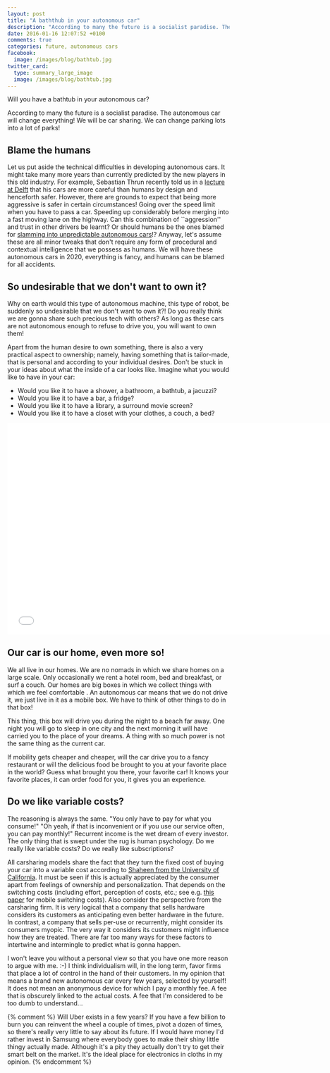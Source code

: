 ```yaml
---
layout: post
title: "A baththub in your autonomous car"
description: "According to many the future is a socialist paradise. The autonomous car will change everything! We will be car sharing. We can change parking lots into a lot of parks! Will that be the case indeed?"
date: 2016-01-16 12:07:52 +0100
comments: true
categories: future, autonomous cars
facebook:
  image: /images/blog/bathtub.jpg
twitter_card:
  type: summary_large_image
  image: /images/blog/bathtub.jpg
---
```


Will you have a bathtub in your autonomous car?

According to many the future is a socialist paradise. The autonomous car will change everything! We will be car sharing.
We can change parking lots into a lot of parks!

## Blame the humans

Let us put aside the technical difficulties in developing autonomous cars. It might take many more years than currently
predicted by the new players in this old industry. For example, Sebastian Thrun recently told us in a
[lecture at Delft](http://delta.tudelft.nl/artikel/delft-has-one-of-the-strongest-robotics-groups-in-europe/31008)
 that his cars are more careful than humans by design and henceforth safer. However, there are grounds to expect that
being more aggressive is safer in certain circumstances! Going over the speed limit when you have to pass a car.
Speeding up considerably before merging into a fast moving lane on the highway. Can this combination of ``aggression'' and
trust in other drivers be learnt? Or should humans be the ones blamed for [slamming into unpredictable autonomous cars](http://www.msn.com/en-us/news/technology/humans-are-slamming-into-driverless-cars-and-exposing-a-key-flaw/ar-BBnGpXg)!? Anyway, let's assume these are all minor
tweaks that don't require any form of procedural and contextual intelligence that we possess as humans. We will have
these autonomous cars in 2020, everything is fancy, and humans can be blamed for all accidents.

<!--more-->

## So undesirable that we don't want to own it?

Why on earth would this type of autonomous machine, this type of robot, be suddenly so undesirable that we don't want
to own it?! Do you really think we are gonna share such precious tech with others? As long as these cars are not
autonomous enough to refuse to drive you, you will want to own them!

Apart from the human desire to own something, there is also a very practical aspect to ownership; namely, having something
that is tailor-made, that is personal and according to your individual desires. Don't be stuck in your ideas about
what the inside of a car looks like. Imagine what you would like to have in your car:

* Would you like it to have a shower, a bathroom, a bathtub, a jacuzzi?
* Would you like it to have a bar, a fridge?
* Would you like it to have a library, a surround movie screen?
* Would you like it to have a closet with your clothes, a couch, a bed?

<iframe width="740" height="480" src="//www.youtube.com/embed/Vgi6W0vevOc" frameborder="0" allowfullscreen></iframe>

## Our car is our home, even more so!

We all live in our homes. We are no nomads in which we share homes on a large scale. Only occasionally we rent a
hotel room, bed and breakfast, or surf a couch. Our homes are big boxes in which we collect things with which we feel comfortable
. An autonomous car means that we do not drive it, we just live in it as a mobile box. We have to think of other
things to do in that box!

This thing, this box will drive you during the night to a beach far away. One night you will go to sleep in one city
and the next morning it will have carried you to the place of your dreams. A thing with so much power is not the same
thing as the current car.

If mobility gets cheaper and cheaper, will the car drive you to a fancy restaurant or will the delicious food be
brought to you at your favorite place in the world? Guess what brought you there, your favorite car! It knows your
favorite places, it can order food for you, it gives you an experience.

## Do we like variable costs?

The reasoning is always the same. "You only have to pay for what you consume!" "Oh yeah, if that is inconvenient or
if you use our service often, you can pay monthly!" Recurrent income is the wet dream of every investor. The only
thing that is swept under the rug is human psychology. Do we really like variable costs? Do we really like
subscriptions?

All carsharing models share the fact that they turn the fixed cost of buying your car into a variable cost according to
[Shaheen from the University of California](http://www.greenbiz.com/article/zipcar-google-and-why-carsharing-wars-are-just-beginning).
It must be seen if this is actually appreciated by the consumer apart from feelings of ownership and personalization.
That depends on the switching costs (including effort, perception of costs, etc.; see e.g.
[this paper](http://www.researchgate.net/profile/Lukasz_Grzybowski/publication/5151094_Estimating_Switching_Costs_in_Mobile_Telephony_in_the_UK/links/53e267fd0cf275a5fdd74a79.pdf) for mobile
switching costs). Also consider the perspective from the carsharing firm. It is very logical that a company that sells hardware
considers its customers as anticipating even better hardware in the future. In contrast, a company that sells
per-use or recurrently, might consider its consumers myopic. The very way it considers its customers might influence
how they are treated. There are far too many ways for these factors to intertwine and intermingle to predict what is gonna
happen.

I won't leave you without a personal view so that you have one more reason to argue with me. :-)
I think individualism will, in the long term, favor firms that
place a lot of control in the hand of their customers. In my opinion that means a brand new autonomous car every few
years, selected by yourself! It does not mean an anonymous device for which I pay a monthly fee. A fee that is
obscurely linked to the actual costs. A fee that I'm considered to be too dumb to understand...

{% comment %}
Will Uber exists in a few years? If you have a few billion to burn you can reinvent the wheel a couple of times, pivot
a dozen of times, so there's really very little to say about its future. If I would have money I'd rather invest in
Samsung where everybody goes to make their shiny little thingy actually made. Although it's a pity they actually don't
try to get their smart belt on the market. It's the ideal place for electronics in cloths in my opinion.
{% endcomment %}
